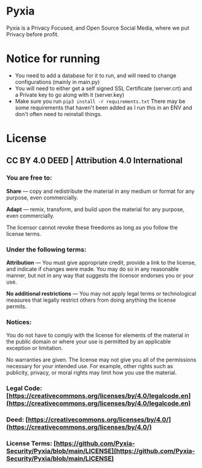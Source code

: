 # Pyxia
Pyxia is a Privacy Focused, and Open Source Social Media, where we put Privacy before profit. 

# Notice for running

* You need to add a database for it to run, and will need to change configurations (mainly in main.py)
* You will need to either get a self signed SSL Certificate (server.crt) and a Private key to go along with it (server.key)
* Make sure you run `pip3 install -r requirements.txt` There may be some requirements that haven't been added as I run this in an ENV and don't often need to reinstall things. 


# License
## CC BY 4.0 DEED | Attribution 4.0 International
### You are free to:

__Share__ — copy and redistribute the material in any medium or format for any purpose, even commercially.

__Adapt__ — remix, transform, and build upon the material for any purpose, even commercially.

The licensor cannot revoke these freedoms as long as you follow the license terms.

### Under the following terms:

__Attribution__ — You must give appropriate credit, provide a link to the license, and indicate if changes were made. You may do so in any reasonable manner, but not in any way that suggests the licensor endorses you or your use.

__No additional restrictions__ — You may not apply legal terms or technological measures that legally restrict others from doing anything the license permits.

### Notices:

You do not have to comply with the license for elements of the material in the public domain or where your use is permitted by an applicable exception or limitation.

No warranties are given. The license may not give you all of the permissions necessary for your intended use. For example, other rights such as publicity, privacy, or moral rights may limit how you use the material.

### Legal Code: [https://creativecommons.org/licenses/by/4.0/legalcode.en](https://creativecommons.org/licenses/by/4.0/legalcode.en)

### Deed: [https://creativecommons.org/licenses/by/4.0/](https://creativecommons.org/licenses/by/4.0/)

### License Terms: [https://github.com/Pyxia-Security/Pyxia/blob/main/LICENSE](https://github.com/Pyxia-Security/Pyxia/blob/main/LICENSE)
